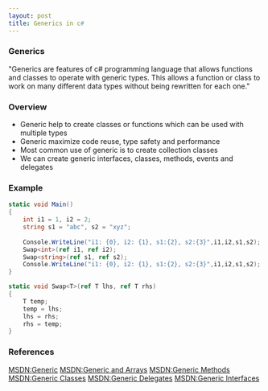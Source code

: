 ```yaml
---
layout: post
title: Generics in c#
---
```


### Generics

"Generics are features of c# programming language that allows functions and classes to operate with
generic types. This allows a function or class to work on many different data types without being
rewritten for each one."

### Overview
- Generic help to create classes or functions which can be used with multiple types
- Generic maximize code reuse, type safety and performance
- Most common use of generic is to create collection classes
- We can create generic interfaces, classes, methods, events and delegates

### Example
```c#
static void Main()
{
	int i1 = 1, i2 = 2;
	string s1 = "abc", s2 = "xyz";
	
	Console.WriteLine("i1: {0}, i2: {1}, s1:{2}, s2:{3}",i1,i2,s1,s2);
    Swap<int>(ref i1, ref i2);
	Swap<string>(ref s1, ref s2);
	Console.WriteLine("i1: {0}, i2: {1}, s1:{2}, s2:{3}",i1,i2,s1,s2);
}

static void Swap<T>(ref T lhs, ref T rhs)
{
    T temp;
    temp = lhs;
    lhs = rhs;
    rhs = temp;
}
```
### References
[MSDN:Generic](https://msdn.microsoft.com/en-us/library/512aeb7t.aspx)
[MSDN:Generic and Arrays](https://msdn.microsoft.com/en-us/library/ms228502.aspx)
[MSDN:Generic Methods](https://msdn.microsoft.com/en-us/library/twcad0zb.aspx)
[MSDN:Generic Classes](https://msdn.microsoft.com/en-us/library/sz6zd40f.aspx)
[MSDN:Generic Delegates](https://msdn.microsoft.com/en-us/library/sx2bwtw7.aspx)
[MSDN:Generic Interfaces](https://msdn.microsoft.com/en-us/library/kwtft8ak.aspx)

